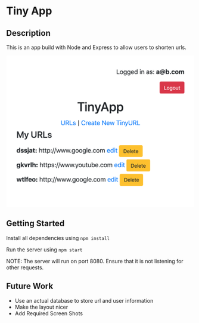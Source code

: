 # Tiny App

## Description

This is an app build with Node and Express to allow users to shorten urls.

![Screen Shot of App](docs/app-screenshot.png)

## Getting Started

Install all dependencies using `npm install`

Run the server using `npm start`

NOTE: The server will run on port 8080. Ensure that it is not listening for other requests.

## Future Work
- Use an actual database to store url and user information
- Make the layout nicer
- Add Required Screen Shots
